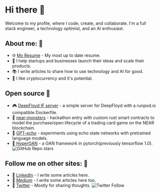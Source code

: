 # Hi there 👋

Welcome to my profile, where I code, create, and collaborate. I'm a full stack engineer, a technology optimist, and an AI enthusiast.

## About me: 🙋
* 🌐 [My Resume](https://255labs.xyz/resumes/martyn) - My most up to date resume.
* 🚀 I help startups and businesses launch their ideas and scale their products.
* 📚 I write articles to share how to use technology and AI for good.
* 💸 I like cryptocurrency and it's potential.

## Open source 🔧
* 🎮 [DeepFloyd IF server](https://github.com/martyn/DeepFloydIF-Server) - a simple server for DeepFloyd with a runpod.io compatible Dockerfile.
* 🧮 [near-monsters](https://github.com/martyn/near-monsters) - hackathon entry with custom rust smart contracts to model the purchase/open lifecycle of a trading card game on the NEAR blockchain.
* 🧮 [GPT-echo](https://github.com/martyn/gpt-echo) - experiments using echo state networks with pretrained language models.
* 🎨 [HyperGAN](https://github.com/hypergan/hypergan) - a GAN framework in pytorch(previously tensorflow 1.0). ![GitHub Repo stars](https://img.shields.io/github/stars/hypergan/HyperGAN?style=social)

## Follow me on other sites: 🎉
* 💼 [LinkedIn](https://linkedin.com/in/martyngarcia) - I write some articles here.
* 📝 [Medium](https://medium.com/@martyn.garcia) - I write some articles here too.
* 💬 [Twitter](https://twitter.com/martyngarcia_) - Mostly for sharing thoughts. ![Twitter Follow](https://img.shields.io/twitter/follow/martyngarcia_?style=social)
